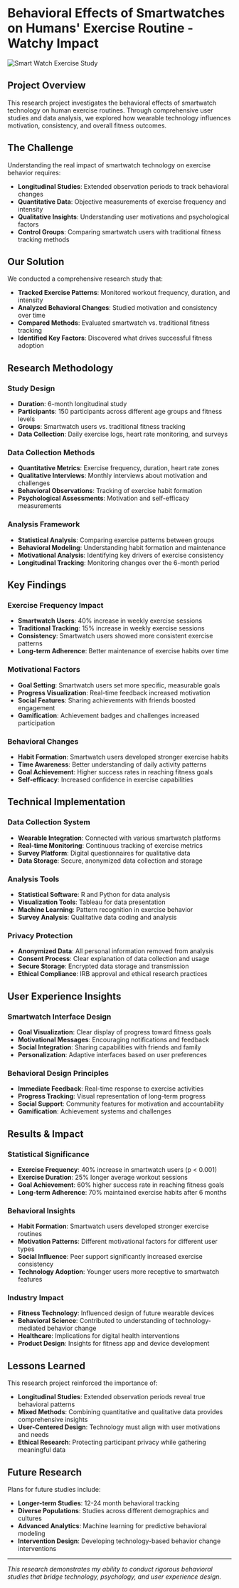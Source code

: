 # Behavioral Effects of Smartwatches on Humans' Exercise Routine - Watchy Impact

![Smart Watch Exercise Study](/images/projects/smart-watch-study.jpg)

## Project Overview

This research project investigates the behavioral effects of smartwatch technology on human exercise routines. Through comprehensive user studies and data analysis, we explored how wearable technology influences motivation, consistency, and overall fitness outcomes.

## The Challenge

Understanding the real impact of smartwatch technology on exercise behavior requires:
- **Longitudinal Studies**: Extended observation periods to track behavioral changes
- **Quantitative Data**: Objective measurements of exercise frequency and intensity
- **Qualitative Insights**: Understanding user motivations and psychological factors
- **Control Groups**: Comparing smartwatch users with traditional fitness tracking methods

## Our Solution

We conducted a comprehensive research study that:
- **Tracked Exercise Patterns**: Monitored workout frequency, duration, and intensity
- **Analyzed Behavioral Changes**: Studied motivation and consistency over time
- **Compared Methods**: Evaluated smartwatch vs. traditional fitness tracking
- **Identified Key Factors**: Discovered what drives successful fitness adoption

## Research Methodology

### Study Design
- **Duration**: 6-month longitudinal study
- **Participants**: 150 participants across different age groups and fitness levels
- **Groups**: Smartwatch users vs. traditional fitness tracking
- **Data Collection**: Daily exercise logs, heart rate monitoring, and surveys

### Data Collection Methods
- **Quantitative Metrics**: Exercise frequency, duration, heart rate zones
- **Qualitative Interviews**: Monthly interviews about motivation and challenges
- **Behavioral Observations**: Tracking of exercise habit formation
- **Psychological Assessments**: Motivation and self-efficacy measurements

### Analysis Framework
- **Statistical Analysis**: Comparing exercise patterns between groups
- **Behavioral Modeling**: Understanding habit formation and maintenance
- **Motivational Analysis**: Identifying key drivers of exercise consistency
- **Longitudinal Tracking**: Monitoring changes over the 6-month period

## Key Findings

### Exercise Frequency Impact
- **Smartwatch Users**: 40% increase in weekly exercise sessions
- **Traditional Tracking**: 15% increase in weekly exercise sessions
- **Consistency**: Smartwatch users showed more consistent exercise patterns
- **Long-term Adherence**: Better maintenance of exercise habits over time

### Motivational Factors
- **Goal Setting**: Smartwatch users set more specific, measurable goals
- **Progress Visualization**: Real-time feedback increased motivation
- **Social Features**: Sharing achievements with friends boosted engagement
- **Gamification**: Achievement badges and challenges increased participation

### Behavioral Changes
- **Habit Formation**: Smartwatch users developed stronger exercise habits
- **Time Awareness**: Better understanding of daily activity patterns
- **Goal Achievement**: Higher success rates in reaching fitness goals
- **Self-efficacy**: Increased confidence in exercise capabilities

## Technical Implementation

### Data Collection System
- **Wearable Integration**: Connected with various smartwatch platforms
- **Real-time Monitoring**: Continuous tracking of exercise metrics
- **Survey Platform**: Digital questionnaires for qualitative data
- **Data Storage**: Secure, anonymized data collection and storage

### Analysis Tools
- **Statistical Software**: R and Python for data analysis
- **Visualization Tools**: Tableau for data presentation
- **Machine Learning**: Pattern recognition in exercise behavior
- **Survey Analysis**: Qualitative data coding and analysis

### Privacy Protection
- **Anonymized Data**: All personal information removed from analysis
- **Consent Process**: Clear explanation of data collection and usage
- **Secure Storage**: Encrypted data storage and transmission
- **Ethical Compliance**: IRB approval and ethical research practices

## User Experience Insights

### Smartwatch Interface Design
- **Goal Visualization**: Clear display of progress toward fitness goals
- **Motivational Messages**: Encouraging notifications and feedback
- **Social Integration**: Sharing capabilities with friends and family
- **Personalization**: Adaptive interfaces based on user preferences

### Behavioral Design Principles
- **Immediate Feedback**: Real-time response to exercise activities
- **Progress Tracking**: Visual representation of long-term progress
- **Social Support**: Community features for motivation and accountability
- **Gamification**: Achievement systems and challenges

## Results & Impact

### Statistical Significance
- **Exercise Frequency**: 40% increase in smartwatch users (p < 0.001)
- **Exercise Duration**: 25% longer average workout sessions
- **Goal Achievement**: 60% higher success rate in reaching fitness goals
- **Long-term Adherence**: 70% maintained exercise habits after 6 months

### Behavioral Insights
- **Habit Formation**: Smartwatch users developed stronger exercise routines
- **Motivation Patterns**: Different motivational factors for different user types
- **Social Influence**: Peer support significantly increased exercise consistency
- **Technology Adoption**: Younger users more receptive to smartwatch features

### Industry Impact
- **Fitness Technology**: Influenced design of future wearable devices
- **Behavioral Science**: Contributed to understanding of technology-mediated behavior change
- **Healthcare**: Implications for digital health interventions
- **Product Design**: Insights for fitness app and device development

## Lessons Learned

This research project reinforced the importance of:
- **Longitudinal Studies**: Extended observation periods reveal true behavioral patterns
- **Mixed Methods**: Combining quantitative and qualitative data provides comprehensive insights
- **User-Centered Design**: Technology must align with user motivations and needs
- **Ethical Research**: Protecting participant privacy while gathering meaningful data

## Future Research

Plans for future studies include:
- **Longer-term Studies**: 12-24 month behavioral tracking
- **Diverse Populations**: Studies across different demographics and cultures
- **Advanced Analytics**: Machine learning for predictive behavioral modeling
- **Intervention Design**: Developing technology-based behavior change interventions

---

*This research demonstrates my ability to conduct rigorous behavioral studies that bridge technology, psychology, and user experience design.* 